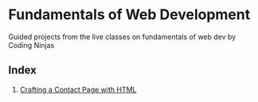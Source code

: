 # Fundamentals of Web Development

Guided projects from the live classes on fundamentals of web dev by Coding Ninjas

## Index

1. [Crafting a Contact Page with HTML](Contact%20Page/)
